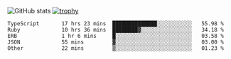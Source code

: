 ![GitHub stats](https://github-readme-stats.vercel.app/api?username=ksk001100&show_icons=true&theme=tokyonight)
[![trophy](https://github-profile-trophy.vercel.app/?username=ksk001100&theme=onedark)](https://github.com/ryo-ma/github-profile-trophy)

<!--START_SECTION:waka-->

```text
TypeScript       17 hrs 23 mins  ██████████████░░░░░░░░░░░   55.98 %
Ruby             10 hrs 36 mins  ████████▓░░░░░░░░░░░░░░░░   34.18 %
ERB              1 hr 6 mins     █░░░░░░░░░░░░░░░░░░░░░░░░   03.58 %
JSON             55 mins         ▓░░░░░░░░░░░░░░░░░░░░░░░░   03.00 %
Other            22 mins         ▒░░░░░░░░░░░░░░░░░░░░░░░░   01.23 %
```

<!--END_SECTION:waka-->

